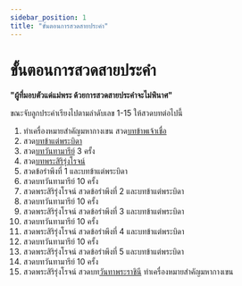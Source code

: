 ```yaml
---
sidebar_position: 1
title: "ขั้นตอนการสวดสายประคำ"
---
```


# ขั้นตอนการสวดสายประคำ

**"ผู้ที่มอบตัวแด่แม่พระ ด้วยการสวดสายประคำจะไม่พินาศ"**

ขณะจับลูกประคำเรียงไปตามลำดับเลข 1-15 ให้สวดบทต่อไปนี้

1. ทำเครื่องหมายสำคัญมหากางเขน สวด[บทข้าพเจ้าเชื่อ](/docs/general-prayer/credo)
2. สวด[บทข้าแต่พระบิดา](/docs/general-prayer/credo)
3. สวด[บทวันทามารีย์](/docs/general-prayer/ave-maria) 3 ครั้ง
4. สวด[บทพระสิริรุ่งโรจน์](/docs/general-prayer/gloria-patri)
5. สวดข้อรำพึงที่ 1 และบทข้าแต่พระบิดา
6. สวดบทวันทามารีย์ 10 ครั้ง
7. สวดพระสิริรุ่งโรจน์ สวดข้อรำพึงที่ 2 และบทข้าแต่พระบิดา
8. สวดบทวันทามารีย์ 10 ครั้ง
9. สวดพระสิริรุ่งโรจน์ สวดข้อรำพึงที่ 3 และบทข้าแต่พระบิดา
10. สวดบทวันทามารีย์ 10 ครั้ง
11. สวดพระสิริรุ่งโรจน์ สวดข้อรำพึงที่ 4 และบทข้าแต่พระบิดา
12. สวดบทวันทามารีย์ 10 ครั้ง
13. สวดพระสิริรุ่งโรจน์ สวดข้อรำพึงที่ 5 และบทข้าแต่พระบิดา
14. สวดบทวันทามารีย์ 10 ครั้ง
15. สวดพระสิริรุ่งโรจน์
สวดบท[วันทาพระราชินี](/docs/general-prayer/salve-regina)
ทำเครื่องหมายสำคัญมหากางเขน
